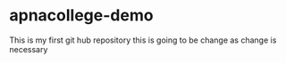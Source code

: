 # apnacollege-demo
This is my first git hub repository
this is going to be change as change is necessary
